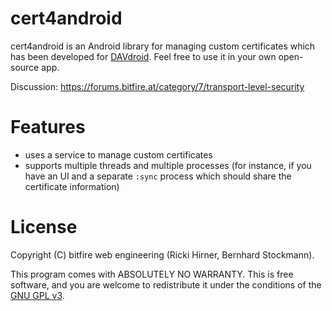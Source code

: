 
# cert4android

cert4android is an Android library for managing custom certificates which has
been developed for [DAVdroid](https://davdroid.bitfire.at). Feel free to use
it in your own open-source app.

Discussion: https://forums.bitfire.at/category/7/transport-level-security


# Features

* uses a service to manage custom certificates
* supports multiple threads and multiple processes (for instance, if you have an UI
  and a separate `:sync` process which should share the certificate information)


# License 

Copyright (C) bitfire web engineering (Ricki Hirner, Bernhard Stockmann).

This program comes with ABSOLUTELY NO WARRANTY. This is free software, and you are welcome
to redistribute it under the conditions of the [GNU GPL v3](LICENSE).


